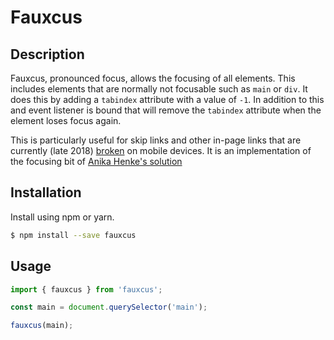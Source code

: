 # Fauxcus

## Description

Fauxcus, pronounced focus, allows the focusing of all elements. This includes
elements that are normally not focusable such as `main` or `div`. It does this
by adding a `tabindex` attribute with a value of `-1`. In addition to this and
event listener is bound that will remove the `tabindex` attribute when the
element loses focus again.

This is particularly useful for skip links and other in-page links that are
currently (late 2018) [broken](http://axesslab.com/skip-links/) on mobile
devices. It is an implementation of the focusing bit of [Anika Henke's
solution](https://github.com/selfthinker/dokuwiki_template_writr/blob/master/js/skip-link-focus-fix.js)

## Installation

Install using npm or yarn.

```bash
$ npm install --save fauxcus
```

## Usage

```javascript
import { fauxcus } from 'fauxcus';

const main = document.querySelector('main');

fauxcus(main);
```
